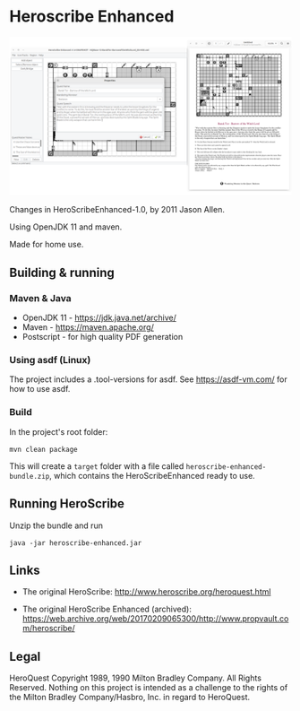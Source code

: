 # Heroscribe Enhanced

![Heroscribe Enhance UI and PDF export](screenshot.png)

Changes in HeroScribeEnhanced-1.0, by 2011 Jason Allen.

Using OpenJDK 11 and maven.

Made for home use.

## Building & running

### Maven & Java

- OpenJDK 11 - https://jdk.java.net/archive/
- Maven - https://maven.apache.org/
- Postscript - for high quality PDF generation

### Using asdf (Linux)

The project includes a .tool-versions for asdf.
See https://asdf-vm.com/ for how to use asdf.

### Build

In the project's root folder:

    mvn clean package

This will create a `target` folder with a file called `heroscribe-enhanced-bundle.zip`, which contains the HeroScribeEnhanced ready to use.

## Running HeroScribe

Unzip the bundle and run

    java -jar heroscribe-enhanced.jar

## Links

- The original HeroScribe: <http://www.heroscribe.org/heroquest.html>

- The original HeroScribe Enhanced (archived): <https://web.archive.org/web/20170209065300/http://www.propvault.com/heroscribe/>

## Legal

HeroQuest Copyright 1989, 1990 Milton Bradley Company. All Rights Reserved. Nothing on this project is intended as a challenge to the rights of the Milton Bradley Company/Hasbro, Inc. in regard to HeroQuest.